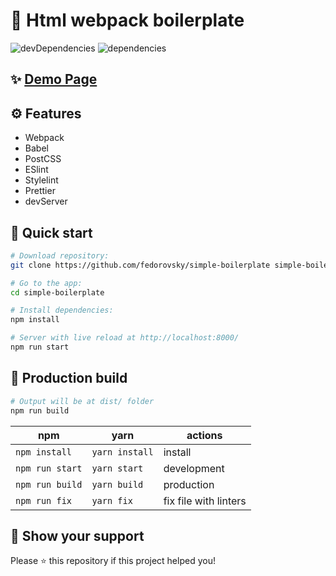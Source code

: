 # 🚀 Html webpack boilerplate  
![devDependencies](https://img.shields.io/david/dev/fedorovsky/simple-boilerplate)
![dependencies](https://img.shields.io/david/fedorovsky/simple-boilerplate)

## ✨ [Demo Page](https://fedorovsky.github.io/simple-boilerplate/)

## ⚙️ Features
- Webpack 
- Babel
- PostCSS
- ESlint
- Stylelint
- Prettier
- devServer

## 🏁 Quick start

``` bash
# Download repository:
git clone https://github.com/fedorovsky/simple-boilerplate simple-boilerplate

# Go to the app:
cd simple-boilerplate

# Install dependencies:
npm install

# Server with live reload at http://localhost:8000/
npm run start
```

## 🏁 Production build

``` bash
# Output will be at dist/ folder
npm run build
```

| npm             | yarn             | actions               |
|-----------------| ---------------- | --------------------- |
| `npm install`   | `yarn install`   | install               |
| `npm run start` | `yarn start`     | development           |
| `npm run build` | `yarn build`     | production            |
| `npm run fix`   | `yarn fix`       | fix file with linters |

## 👏 Show your support  
Please ⭐️ this repository if this project helped you!
